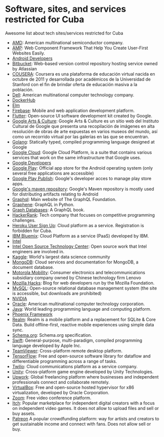 # Software, sites, and services restricted for Cuba

Awesome list about tech sites/services restricted for Cuba

* [AMD](https://www.amd.com): American multinational semiconductor company.
* [AMP](https://amp.dev/): Web Component Framework That Help You Create User-First Websites Easily.
* [Android Developers](https://developer.android.com)
* [Bitbucket](https://bitbucket.org/): Web-based version control repository hosting service owned by Atlassian
* [COUSERA](https://es.coursera.org): Coursera es una plataforma de educación virtual nacida en octubre de 2011 y desarrollada por académicos de la Universidad de Stanford con el fin de brindar oferta de educación masiva a la población. 
* [Dell](https://dell.com): American multinational computer technology company.
* [DockerHub](https://hub.docker.com)
* [Elm](http://elm-lang.org)
* [Firebase](https://firebase.google.com): Mobile and web application development platform.
* [Flutter](https://flutter.dev): Open-source UI software development kit created by Google.
* [Google Arts & Culture](https://artsandculture.google.com/usergallery/wwIyoe5mYvptIA): Google Arts & Culture es un sitio web del Instituto Cultural de Google que presenta una recopilación de imágenes en alta resolución de obras de arte expuestas en varios museos del mundo, así como un recorrido virtual por las galerías en las que se encuentran.
* [Golang](https://golang.org/): Statically typed, compiled programming language designed at Google
* [Google Cloud](https://cloud.google.com/): Google Cloud Platform, is a suite that contains various services that work on the same infrastructure that Google uses.
* [Google Developers](https://developers.google.com)
* [Google Play](https://play.google.com): Official app store for the Android operating system (only several free applications are accessible)
* [Google Play Publish](https://play.google.com/apps/publish): Google's developer acces to manage play store apps.
* [Google's maven repository](https://dl.google.com/dl/android/maven2/): Google's Maven repository is mostly used for distributing artifacts relating to Android
* [Graphql](https://graphql.org): Main website of The GraphQL Foundation.
* [Graphene](http://graphene-python.org): GraphQL in Python.
* [Graph Databases](https://graphdatabases.com): A GraphQL book.
* [HackerRank](https://www.hackerrank.com/): Tech company that focuses on competitive programming challenges.
* [Heroku User Sign Up](https://signup.heroku.com/): Cloud platform as a service. Registration is forbidden for Cuba.
* [IBM Bluemix](http://bluemix.net/): Cloud Platform as a service (PaaS) developed by IBM.
* [Intel](https://www.intel.com)
* [Intel Open Source Technology Center](https://01.org/): Open source work that Intel engineers are involved in.
* [Kaggle](https://www.kaggle.com/): World's largest data science community
* [MongoDB](https://www.mongodb.com): Cloud services and documentation for MongoDB, a document database.
* [Motorola Mobility](https://www.motorola.com): Consumer electronics and telecommunications subsidiary company owned by Chinese technology firm Lenovo
* [Mozilla Hacks](https://hacks.mozilla.org/): Blog for web developers run by the Mozilla Foundation.
* [MySQL](https://www.mysql.com): Open-source relational database management system (the site is accessible, but downloads are prohibited)
* [NVIDIA](http://www.nvidia.com)
* [Oracle](https://oracle.com): American multinational computer technology corporation.
* [Java](https://www.java.com/download/): World leading programming language and computing platform.
* [Phoenix Framework](https://www.phoenixframework.org)
* [Realm](https://realm.io/): Realm is a mobile platform and a replacement for SQLite & Core Data. Build offline-first, reactive mobile experiences using simple data sync.
* [Schema.org](https://schema.org): Schema.org specification.
* [Swift](http://swift.org/): General-purpose, multi-paradigm, compiled programming language developed by Apple Inc.
* [TeamViewer](https://www.teamviewer.com/): Cross-platform remote desktop platform.
* [TensorFlow](https://www.tensorflow.org/): Free and open-source software library for dataflow and differentiable programming across a range of tasks.
* [Twilio](http://twilio.com/): Cloud communications platform as a service company.
* [Unity](https://unity.com): Cross-platform game engine developed by Unity Technologies.
* [Upwork](https://www.upwork.com): Global freelancing platform where businesses and independent professionals connect and collaborate remotely.
* [VirtualBox](https://www.virtualbox.org): Free and open-source hosted hypervisor for x86 virtualization, developed by Oracle Corporation.
* [Zoom](https://www.zoom.us/): Free video conference platform.
* [Itch](https://itch.io/): Popular marketplace for independent digital creators with a focus on independent video games. It does not allow to upload files and sell or buy assets.
* [Patreon](https://www.patreon.com/) A popular crowdfunding platform: way for artists and creators to get sustainable income and connect with fans. Does not allow sell or buy.
